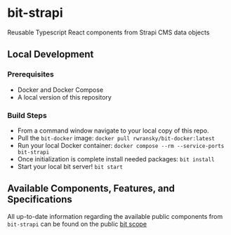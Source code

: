 # bit-strapi
Reusable Typescript React components from Strapi CMS data objects

## Local Development
### Prerequisites
- Docker and Docker Compose
- A local version of this repository

### Build Steps
- From a command window navigate to your local copy of this repo.
- Pull the `bit-docker` image: `docker pull rwransky/bit-docker:latest`
- Run your local Docker container: `docker compose --rm --service-ports bit-strapi`
- Once initialization is complete install needed packages: `bit install`
- Start your local bit server! `bit start`

## Available Components, Features, and Specifications
All up-to-date information regarding the available public components from `bit-strapi` can be found on the public [bit scope](https://bit.cloud/rwransky/bit-strapi)
